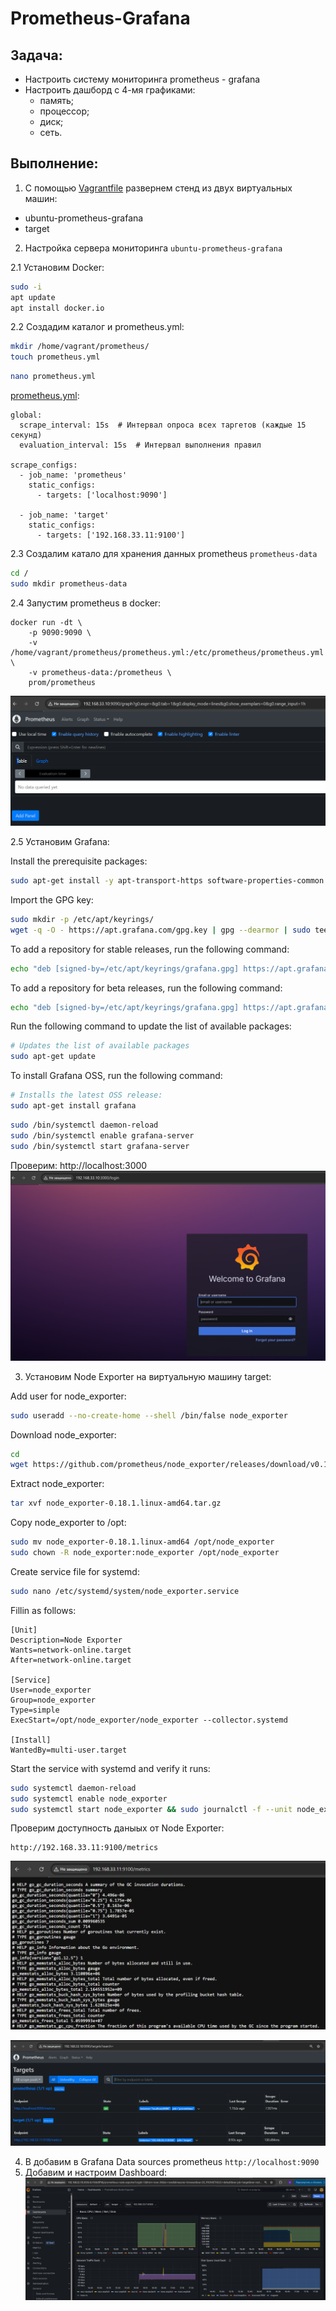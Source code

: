 # Prometheus-Grafana

## Задача:
- Настроить систему мониторинга prometheus - grafana
- Настроить дашборд с 4-мя графиками:
    - память;
    - процессор;
    - диск;
    - сеть.

## Выполнение:
1. С помощью [Vagrantfile](Vagrantfile) развернем стенд из двух виртуальных машин:
 - ubuntu-prometheus-grafana
 - target

2. Настройка сервера мониторинга `ubuntu-prometheus-grafana`
 
2.1 Установим Docker:
```bash
sudo -i
apt update
apt install docker.io
```

2.2 Cоздадим каталог и prometheus.yml:
```bash
mkdir /home/vagrant/prometheus/
touch prometheus.yml
```
```bash
nano prometheus.yml
```
[prometheus.yml](prometheus.yml):
```
global:
  scrape_interval: 15s  # Интервал опроса всех таргетов (каждые 15 секунд)
  evaluation_interval: 15s  # Интервал выполнения правил

scrape_configs:
  - job_name: 'prometheus'
    static_configs:
      - targets: ['localhost:9090']

  - job_name: 'target'
    static_configs:
      - targets: ['192.168.33.11:9100']
```

2.3 Создалим катало для хранения данных prometheus `prometheus-data`
```bash
cd /
sudo mkdir prometheus-data
```

2.4 Запустим prometheus в docker:
```ssh
docker run -dt \
    -p 9090:9090 \
    -v /home/vagrant/prometheus/prometheus.yml:/etc/prometheus/prometheus.yml \
    -v prometheus-data:/prometheus \
    prom/prometheus
```
![screen01](screen01.PNG)

2.5 Установим Grafana:

Install the prerequisite packages:
```bash
sudo apt-get install -y apt-transport-https software-properties-common wget
```

Import the GPG key:
```bash
sudo mkdir -p /etc/apt/keyrings/
wget -q -O - https://apt.grafana.com/gpg.key | gpg --dearmor | sudo tee /etc/apt/keyrings/grafana.gpg > /dev/null
```

To add a repository for stable releases, run the following command:
```bash
echo "deb [signed-by=/etc/apt/keyrings/grafana.gpg] https://apt.grafana.com stable main" | sudo tee -a /etc/apt/sources.list.d/grafana.list
```

To add a repository for beta releases, run the following command:
```bash
echo "deb [signed-by=/etc/apt/keyrings/grafana.gpg] https://apt.grafana.com beta main" | sudo tee -a /etc/apt/sources.list.d/grafana.list
```

Run the following command to update the list of available packages:
```bash
# Updates the list of available packages
sudo apt-get update
```

To install Grafana OSS, run the following command:
```bash
# Installs the latest OSS release:
sudo apt-get install grafana
```

```bash
sudo /bin/systemctl daemon-reload
sudo /bin/systemctl enable grafana-server
sudo /bin/systemctl start grafana-server
```
Проверим:
http://localhost:3000
![screen02](screen02.PNG)

3. Установим Node Exporter на виртуальную машину target:

Add user for node_exporter:
```bash
sudo useradd --no-create-home --shell /bin/false node_exporter
```

Download node_exporter:
```bash
cd
wget https://github.com/prometheus/node_exporter/releases/download/v0.18.1/node_exporter-0.18.1.linux-amd64.tar.gz
```

Extract node_exporter:
```bash
tar xvf node_exporter-0.18.1.linux-amd64.tar.gz
```

Copy node_exporter to /opt:
```bash
sudo mv node_exporter-0.18.1.linux-amd64 /opt/node_exporter
sudo chown -R node_exporter:node_exporter /opt/node_exporter
```

Create service file for systemd:
```bash
sudo nano /etc/systemd/system/node_exporter.service
```

Fillin as follows:
```
[Unit]
Description=Node Exporter
Wants=network-online.target
After=network-online.target

[Service]
User=node_exporter
Group=node_exporter
Type=simple
ExecStart=/opt/node_exporter/node_exporter --collector.systemd

[Install]
WantedBy=multi-user.target
```

Start the service with systemd and verify it runs:
```bash
sudo systemctl daemon-reload
sudo systemctl enable node_exporter
sudo systemctl start node_exporter && sudo journalctl -f --unit node_exporter
```
Проверим доступность даныых от Node Exporter: 
```
http://192.168.33.11:9100/metrics
```

![screen03](screen03.PNG)  

![screen04](screen04.PNG)  

4. В добавим в Grafana Data sources prometheus `http://localhost:9090`  
5. Добавим и настроим Dashboard:
![screen05](screen05.PNG)
